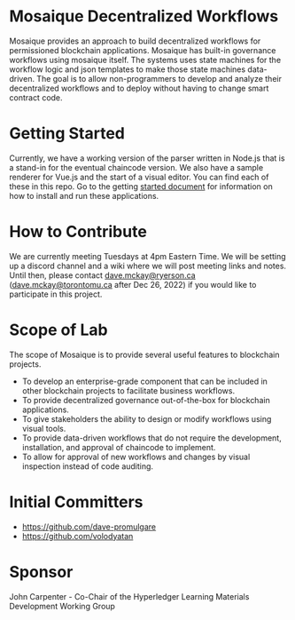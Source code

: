 # Mosaique Decentralized Workflows
Mosaique provides an approach to build decentralized workflows for permissioned blockchain applications.  Mosaique has built-in governance workflows using mosaique itself.  The systems uses state machines for the workflow logic and json templates to make those state machines data-driven.  The goal is to allow non-programmers to develop and analyze their decentralized workflows and to deploy without having to change smart contract code.

# Getting Started

Currently, we have a working version of the parser written in Node.js that is a stand-in for the eventual chaincode version.  We also have a sample renderer for Vue.js and the start of a visual editor.  You can find each of these in this repo. Go to the getting [started document]() for information on how to install and run these applications.

# How to Contribute

We are currently meeting Tuesdays at 4pm Eastern Time.  We will be setting up a discord channel and a wiki where we will post meeting links and notes.  Until then, please contact dave.mckay@ryerson.ca (dave.mckay@torontomu.ca after Dec 26, 2022) if you would like to participate in this project.

# Scope of Lab
The scope of Mosaique is to provide several useful features to blockchain projects.
- To develop an enterprise-grade component that can be included in other blockchain projects to facilitate business workflows.  
- To provide decentralized governance out-of-the-box for blockchain applications.  
- To give stakeholders the ability to design or modify workflows using visual tools.
- To provide data-driven workflows that do not require the development, installation, and approval of chaincode to implement.
- To allow for approval of new workflows and changes by visual inspection instead of code auditing.

# Initial Committers
- https://github.com/dave-promulgare
- https://github.com/volodyatan

# Sponsor
John Carpenter - Co-Chair of the Hyperledger Learning Materials Development Working Group 
